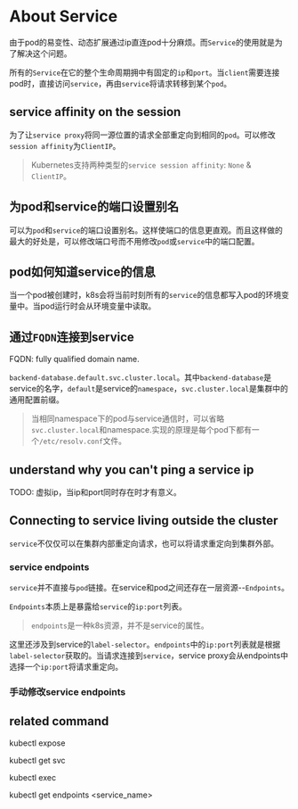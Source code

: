 # About Service

由于pod的易变性、动态扩展通过ip直连pod十分麻烦。而`Service`的使用就是为了解决这个问题。

所有的`Service`在它的整个生命周期拥中有固定的`ip`和`port`。当`client`需要连接pod时，直接访问`service`，再由`service`将请求转移到某个`pod`。

## service affinity on the session

为了让`service proxy`将同一源位置的请求全部重定向到相同的`pod`。可以修改`session affinity`为`ClientIP`。

> Kubernetes支持两种类型的`service session affinity`: `None` & `ClientIP`。

## 为pod和service的端口设置别名

可以为`pod`和`service`的端口设置别名。这样使端口的信息更直观。而且这样做的最大的好处是，可以修改端口号而不用修改`pod`或`service`中的端口配置。

## pod如何知道service的信息

当一个pod被创建时，k8s会将当前时刻所有的`service`的信息都写入pod的环境变量中。当pod运行时会从环境变量中读取。

## 通过`FQDN`连接到service

FQDN: fully qualified domain name.

`backend-database.default.svc.cluster.local`。其中`backend-database`是service的名字，`default`是service的`namespace`，`svc.cluster.local`是集群中的通用配置前缀。

> 当相同namespace下的pod与service通信时，可以省略`svc.cluster.local`和namespace.实现的原理是每个pod下都有一个`/etc/resolv.conf`文件。

## understand why you can't ping a service ip

TODO: 虚拟ip，当ip和port同时存在时才有意义。

## Connecting to service living outside the cluster

`service`不仅仅可以在集群内部重定向请求，也可以将请求重定向到集群外部。

### service endpoints

`service`并不直接与`pod`链接。在service和pod之间还存在一层资源--`Endpoints`。

`Endpoints`本质上是暴露给`service`的`ip:port`列表。
> `endpoints`是一种k8s资源，并不是service的属性。

这里还涉及到service的`label-selector`。`endpoints`中的`ip:port`列表就是根据`label-selector`获取的。当请求连接到`service`，service proxy会从endpoints中选择一个`ip:port`将请求重定向。

### 手动修改service endpoints



## related command

kubectl expose

kubectl get svc

kubectl exec

kubectl get endpoints <service_name>
